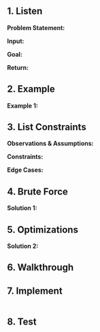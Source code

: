## 1. Listen

**Problem Statement:**


**Input:**


**Goal:**


**Return:**

## 2. Example

**Example 1:**

## 3. List Constraints

**Observations & Assumptions:**


**Constraints:**


**Edge Cases:**

## 4. Brute Force

**Solution 1:**

## 5. Optimizations

**Solution 2:**

## 6. Walkthrough


## 7. Implement

```Java

```
## 8. Test
